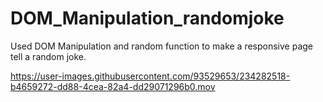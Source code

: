 # DOM_Manipulation_randomjoke
Used DOM Manipulation and random function to make a responsive page tell a random joke.


https://user-images.githubusercontent.com/93529653/234282518-b4659272-dd88-4cea-82a4-dd29071296b0.mov

